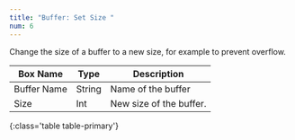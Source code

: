 ```yaml
---
title: "Buffer: Set Size "
num: 6
---
```


Change the size of a buffer to a new size, for example to prevent overflow.

| Box Name | Type | Description | 
|-------|--------|--------
|Buffer Name	|String	| Name of the buffer
Size | Int | New size of the buffer.
{:class='table table-primary'}









